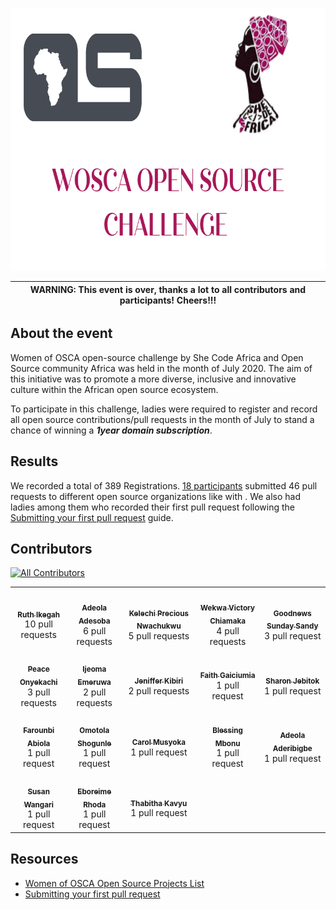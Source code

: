 <p align="center">
  <img width="800" height="420" src="/Wosca_os_challenge.png">
</p>

| WARNING:  **This event is over**, thanks a lot to all contributors and participants! Cheers!!! |
| --- |

## About the event
Women of OSCA open-source challenge by She Code Africa and Open Source community Africa was held in the month of July 2020. The aim of this initiative was to promote a more      diverse, inclusive and innovative culture within the African open source ecosystem.


To participate in this challenge, ladies were required to register and record all open source contributions/pull requests in the month of July to stand a chance of winning a ***1year domain subscription***.

## Results
We recorded a total of 389 Registrations. [18 participants](#Contributors) submitted 46 pull requests to different open source organizations like  with . We also had ladies among them who recorded their first pull request following the [Submitting your first pull request](https://docs.google.com/presentation/d/1o_WLdAGjm5oyqza8hTSRTzPNAodVFWmNMSli98J488I/edit?usp=sharing) guide. 


## Contributors

[![All Contributors](https://img.shields.io/badge/all_contributors-18-pink.svg?style=flat-square)](#contributors-)

<table>
  <tr>
    <td align="center"><a href="https://github.com/Ruth-ikegah"><img src="https://avatars1.githubusercontent.com/u/62059002?s=460&u=1145c6634325f11f504bde26c9ee3c57cd524ec5&v=4" width="120px;" alt=""/><br /><sub><b>Ruth Ikegah</b></sub></a><br />10 pull requests</td>
    <td align="center"><a href="https://github.com/Adeola-Adesoba/"><img src="https://avatars2.githubusercontent.com/u/46505882?s=460&u=5ba83bdc2be101d44724059a44ab5fad34ede635&v=4" width="120px;" alt=""/><br /><sub><b>Adeola Adesoba</b></sub></a><br />6 pull requests</td>
    <td align="center"><a href="https://github.com/PluckyPrecious"><img src="https://avatars1.githubusercontent.com/u/59584014?s=460&u=2974cea129d3cf2523783585364a6ab6f48fbb3a&v=4" width="120px;" alt=""/><br /><sub><b>Kelechi Precious Nwachukwu</b></sub></a><br />5 pull requests</td>
    <td align="center"><a href="https://github.com/VictoryWekwa"><img src="https://avatars0.githubusercontent.com/u/61991582?s=460&u=6797870435f99210771f1edc9165d50a7a2a91d2&v=4" width="120px;" alt=""/><br /><sub><b>Wekwa Victory Chiamaka</b></sub></a><br />4 pull requests</td>
    <td align="center"><a href="https://github.com/sandygudie"><img src="https://avatars1.githubusercontent.com/u/54219127?s=460&u=7f177d13fa663564a9852996b559bc7e82334ad0&v=4" width="120px;" alt=""/><br /><sub><b>Goodnews Sunday Sandy</b></sub></a><br />3 pull request</td>
  </tr>
  <tr>
    <td align="center"><a href="https://github.com/Code-Ebullient"><img src="https://avatars3.githubusercontent.com/u/38101674?s=460&u=667853b40635bad789980d4daf286bf78d9e045e&v=4" width="120px;" alt=""/><br /><sub><b>Peace Onyekachi</b></sub></a><br />3 pull requests</td>
    <td align="center"><a href="https://github.com/ijeomaemeruwa"><img src="https://avatars0.githubusercontent.com/u/59308818?s=460&u=ff2b7e7f98f77eb3b693f923b55a75f02048e6bc&v=4" width="120px;" alt=""/><br /><sub><b>Ijeoma Emeruwa</b></sub></a><br />2 pull requests</td>
    <td align="center"><a href="https://github.com/jenniekibiri"><img src="https://avatars2.githubusercontent.com/u/46620256?s=460&u=50f5d3708ad82ab1d0f6cfd0b508d4a8206bff6b&v=4" width="120px;" alt=""/><br /><sub><b>Jeniffer Kibiri</b></sub></a><br />2 pull requests</td>
    <td align="center"><a href="https://github.com/faithgaiciumia/"><img src="https://avatars0.githubusercontent.com/u/57298570?s=460&u=986ac2dd7b3cc3a3d2ed222195a804debede7946&v=4" width="120px;" alt=""/><br /><sub><b>Faith Gaiciumia</b></sub></a><br />1 pull request</td>
    <td align="center"><a href="https://github.com/jebitok-dev/"><img src="https://avatars3.githubusercontent.com/u/60254117?s=460&u=9101bf30195aad5dff7165161f98f3e92c4ca9bd&v=4" width="120px;" alt=""/><br /><sub><b>Sharon Jebitok</b></sub></a><br />1 pull request</td>
  </tr>
  <tr>
    <td align="center"><a href="https://github.com/Abiola-Farounbi/"><img src="https://avatars1.githubusercontent.com/u/49586787?s=460&u=af2671468b6cf6c183f694c53f6e43d97d57a0c1&v=4" width="120px;" alt=""/><br /><sub><b>Farounbi Abiola</b></sub></a><br />1 pull request</td>
    <td align="center"><a href="https://github.com/Omotola28"><img src="https://avatars2.githubusercontent.com/u/23417243?s=460&u=524096cef8b526894d23b35092d5cc46f1fe52b5&v=4" width="120px;" alt=""/><br /><sub><b>Omotola Shogunle</b></sub></a><br />1 pull request</td>
    <td align="center"><a href="https://github.com/carolinemusyoka"><img src="https://avatars2.githubusercontent.com/u/44951692?s=460&u=5527be166d416f57d315887e4305929084fc134f&v=4" width="120px;" alt=""/><br /><sub><b>Carol Musyoka</b></sub></a><br />1 pull request</td>
    <td align="center"><a href="https://github.com/Nkemjiks"><img src="https://avatars3.githubusercontent.com/u/32465536?s=460&u=0e2e1ff74e90f6d3186adddc736d063a11df80d1&v=4" width="120px;" alt=""/><br /><sub><b>Blessing Mbonu</b></sub></a><br />1 pull request</td>
    <td align="center"><a href="https://github.com/Adexandria"><img src="https://avatars0.githubusercontent.com/u/40776751?s=460&v=4" width="120px;" alt=""/><br /><sub><b>Adeola Aderibigbe</b></sub></a><br />1 pull request</td>
  </tr>
  <tr>
    <td align="center"><a href="https://github.com/Susan-Wangari"><img src="https://avatars3.githubusercontent.com/u/56164343?s=460&u=8efc4e1daeda7297a23a6da94415bcc44934d66e&v=4" width="120px;" alt=""/><br /><sub><b>Susan Wangari</b></sub></a><br />1 pull request</td>
    <td align="center"><a href="https://github.com/ivioje"><img src="https://avatars1.githubusercontent.com/u/65018340?s=460&v=4" width="120px;" alt=""/><br /><sub><b>Eboreime Rhoda</b></sub></a><br />1 pull request</td>
    <td align="center"><a href="https://github.com/TabithaKavyu/"><img src="https://avatars3.githubusercontent.com/u/44494125?s=460&u=dc94f0a315dadf9b3ba85c48b645b74c22edc059&v=4" width="120px;" alt=""/><br /><sub><b>Thabitha Kavyu</b></sub></a><br />1 pull request</td>
  </tr>
</table>


## Resources

* [Women of OSCA Open Source Projects List](https://github.com/she-code-africa/Women-of-OSCA/blob/master/WOSCA%20Open%20Source%20Projects.md)
* [Submitting your first pull request](https://docs.google.com/presentation/d/1o_WLdAGjm5oyqza8hTSRTzPNAodVFWmNMSli98J488I/edit?usp=sharing)
